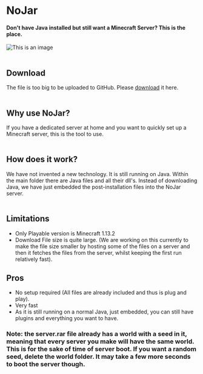 # NoJar
#### Don't have Java installed but still want a Minecraft Server? This is the place.
![This is an image](https://nojar.kokoradio.repl.co/logo.png)
<br><br>
## Download
The file is too big to be uploaded to GitHub. Please [download](https://nojar.kokoradio.repl.co/download.html?dl=true) it here.
<br><br>
## Why use NoJar?
If you have a dedicated server at home and you want to quickly set up a Minecraft server, this is the tool to use.
<br><br>
## How does it work?
We have not invented a new technology. It is still running on Java. Within the main folder there are Java files and all their dll's. Instead of downloading Java, we have just embedded the post-installation files into the NoJar server.
<br><br>
## Limitations
- Only Playable version is Minecraft 1.13.2
- Download File size is quite large. (We are working on this currently to make the file size smaller by hosting some of the files on a server and then it fetches the files from the server, whilst keeping the first run relatively fast).
## Pros
- No setup required (All files are already included and thus is plug and play).
- Very fast
- As it is still running on a normal Java, just embedded, you can still have plugins and everything you want to have.
### Note: the server.rar file already has a world with a seed in it, meaning that every server you make will have the same world. This is for the sake of time of server boot. If you want a random seed, delete the world folder. It may take a few more seconds to boot the server though.

